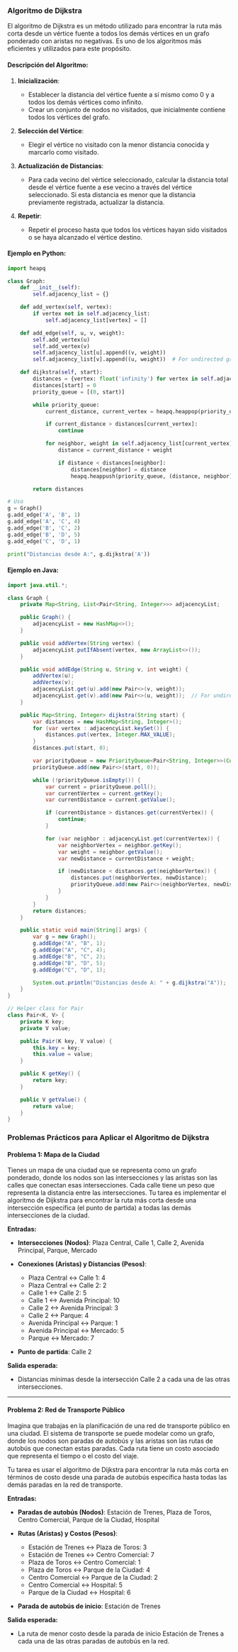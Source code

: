 ### **Algoritmo de Dijkstra**

El algoritmo de Dijkstra es un método utilizado para encontrar la ruta más corta desde un vértice fuente a todos los demás vértices en un grafo ponderado con aristas no negativas. Es uno de los algoritmos más eficientes y utilizados para este propósito.

#### **Descripción del Algoritmo:**
1. **Inicialización**:
   - Establecer la distancia del vértice fuente a sí mismo como 0 y a todos los demás vértices como infinito.
   - Crear un conjunto de nodos no visitados, que inicialmente contiene todos los vértices del grafo.

2. **Selección del Vértice**:
   - Elegir el vértice no visitado con la menor distancia conocida y marcarlo como visitado.

3. **Actualización de Distancias**:
   - Para cada vecino del vértice seleccionado, calcular la distancia total desde el vértice fuente a ese vecino a través del vértice seleccionado. Si esta distancia es menor que la distancia previamente registrada, actualizar la distancia.

4. **Repetir**:
   - Repetir el proceso hasta que todos los vértices hayan sido visitados o se haya alcanzado el vértice destino.

#### **Ejemplo en Python**:

```python
import heapq

class Graph:
    def __init__(self):
        self.adjacency_list = {}

    def add_vertex(self, vertex):
        if vertex not in self.adjacency_list:
            self.adjacency_list[vertex] = []

    def add_edge(self, u, v, weight):
        self.add_vertex(u)
        self.add_vertex(v)
        self.adjacency_list[u].append((v, weight))
        self.adjacency_list[v].append((u, weight))  # For undirected graph

    def dijkstra(self, start):
        distances = {vertex: float('infinity') for vertex in self.adjacency_list}
        distances[start] = 0
        priority_queue = [(0, start)]

        while priority_queue:
            current_distance, current_vertex = heapq.heappop(priority_queue)

            if current_distance > distances[current_vertex]:
                continue

            for neighbor, weight in self.adjacency_list[current_vertex]:
                distance = current_distance + weight

                if distance < distances[neighbor]:
                    distances[neighbor] = distance
                    heapq.heappush(priority_queue, (distance, neighbor))

        return distances

# Uso
g = Graph()
g.add_edge('A', 'B', 1)
g.add_edge('A', 'C', 4)
g.add_edge('B', 'C', 2)
g.add_edge('B', 'D', 5)
g.add_edge('C', 'D', 1)

print("Distancias desde A:", g.dijkstra('A'))
```

#### **Ejemplo en Java**:

```java
import java.util.*;

class Graph {
    private Map<String, List<Pair<String, Integer>>> adjacencyList;

    public Graph() {
        adjacencyList = new HashMap<>();
    }

    public void addVertex(String vertex) {
        adjacencyList.putIfAbsent(vertex, new ArrayList<>());
    }

    public void addEdge(String u, String v, int weight) {
        addVertex(u);
        addVertex(v);
        adjacencyList.get(u).add(new Pair<>(v, weight));
        adjacencyList.get(v).add(new Pair<>(u, weight));  // For undirected graph
    }

    public Map<String, Integer> dijkstra(String start) {
        var distances = new HashMap<String, Integer>();
        for (var vertex : adjacencyList.keySet()) {
            distances.put(vertex, Integer.MAX_VALUE);
        }
        distances.put(start, 0);

        var priorityQueue = new PriorityQueue<Pair<String, Integer>>(Comparator.comparingInt(Pair::getValue));
        priorityQueue.add(new Pair<>(start, 0));

        while (!priorityQueue.isEmpty()) {
            var current = priorityQueue.poll();
            var currentVertex = current.getKey();
            var currentDistance = current.getValue();

            if (currentDistance > distances.get(currentVertex)) {
                continue;
            }

            for (var neighbor : adjacencyList.get(currentVertex)) {
                var neighborVertex = neighbor.getKey();
                var weight = neighbor.getValue();
                var newDistance = currentDistance + weight;

                if (newDistance < distances.get(neighborVertex)) {
                    distances.put(neighborVertex, newDistance);
                    priorityQueue.add(new Pair<>(neighborVertex, newDistance));
                }
            }
        }
        return distances;
    }

    public static void main(String[] args) {
        var g = new Graph();
        g.addEdge("A", "B", 1);
        g.addEdge("A", "C", 4);
        g.addEdge("B", "C", 2);
        g.addEdge("B", "D", 5);
        g.addEdge("C", "D", 1);

        System.out.println("Distancias desde A: " + g.dijkstra("A"));
    }
}

// Helper class for Pair
class Pair<K, V> {
    private K key;
    private V value;

    public Pair(K key, V value) {
        this.key = key;
        this.value = value;
    }

    public K getKey() {
        return key;
    }

    public V getValue() {
        return value;
    }
}
```

### **Problemas Prácticos para Aplicar el Algoritmo de Dijkstra**

#### **Problema 1: Mapa de la Ciudad**

Tienes un mapa de una ciudad que se representa como un grafo ponderado, donde los nodos son las intersecciones y las aristas son las calles que conectan esas intersecciones. Cada calle tiene un peso que representa la distancia entre las intersecciones. Tu tarea es implementar el algoritmo de Dijkstra para encontrar la ruta más corta desde una intersección específica (el punto de partida) a todas las demás intersecciones de la ciudad.

**Entradas:**
- **Intersecciones (Nodos)**: Plaza Central, Calle 1, Calle 2, Avenida Principal, Parque, Mercado
- **Conexiones (Aristas) y Distancias (Pesos)**:
  - Plaza Central <-> Calle 1: 4
  - Plaza Central <-> Calle 2: 2
  - Calle 1 <-> Calle 2: 5
  - Calle 1 <-> Avenida Principal: 10
  - Calle 2 <-> Avenida Principal: 3
  - Calle 2 <-> Parque: 4
  - Avenida Principal <-> Parque: 1
  - Avenida Principal <-> Mercado: 5
  - Parque <-> Mercado: 7

- **Punto de partida**: Calle 2

**Salida esperada:**
- Distancias mínimas desde la intersección Calle 2 a cada una de las otras intersecciones.

---

#### **Problema 2: Red de Transporte Público**

Imagina que trabajas en la planificación de una red de transporte público en una ciudad. El sistema de transporte se puede modelar como un grafo, donde los nodos son paradas de autobús y las aristas son las rutas de autobús que conectan estas paradas. Cada ruta tiene un costo asociado que representa el tiempo o el costo del viaje.

Tu tarea es usar el algoritmo de Dijkstra para encontrar la ruta más corta en términos de costo desde una parada de autobús específica hasta todas las demás paradas en la red de transporte.

**Entradas:**
- **Paradas de autobús (Nodos)**: Estación de Trenes, Plaza de Toros, Centro Comercial, Parque de la Ciudad, Hospital
- **Rutas (Aristas) y Costos (Pesos)**:
  - Estación de Trenes <-> Plaza de Toros: 3
  - Estación de Trenes <-> Centro Comercial: 7
  - Plaza de Toros <-> Centro Comercial: 1
  - Plaza de Toros <-> Parque de la Ciudad: 4
  - Centro Comercial <-> Parque de la Ciudad: 2
  - Centro Comercial <-> Hospital: 5
  - Parque de la Ciudad <-> Hospital: 6

- **Parada de autobús de inicio**: Estación de Trenes

**Salida esperada:**
- La ruta de menor costo desde la parada de inicio Estación de Trenes a cada una de las otras paradas de autobús en la red.
